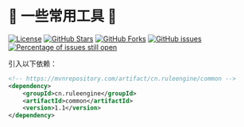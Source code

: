 # 📌 一些常用工具 📌
[![License](https://img.shields.io/badge/license-Apache%202-4EB1BA.svg)](https://www.apache.org/licenses/LICENSE-2.0.html)
[![GitHub Stars](https://img.shields.io/github/stars/dingqianwen/common)](https://github.com/dingqianwen/common/stargazers)
[![GitHub Forks](https://img.shields.io/github/forks/dingqianwen/common)](https://github.com/dingqianwen/common/fork)
[![GitHub issues](https://img.shields.io/github/issues/dingqianwen/common.svg)](https://github.com/dingqianwen/common/issues)
[![Percentage of issues still open](http://isitmaintained.com/badge/open/dingqianwen/common.svg)](https://github.com/dingqianwen/common/issues "Percentage of issues still open")

引入以下依赖：  

```xml
<!-- https://mvnrepository.com/artifact/cn.ruleengine/common -->
<dependency>
    <groupId>cn.ruleengine</groupId>
    <artifactId>common</artifactId>
    <version>1.1</version>
</dependency>
```
